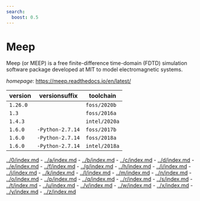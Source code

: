 ```yaml
---
search:
  boost: 0.5
---
```

# Meep

Meep (or MEEP) is a free finite-difference time-domain (FDTD) simulation software package  developed at MIT to model electromagnetic systems.

*homepage*: <https://meep.readthedocs.io/en/latest/>

version | versionsuffix | toolchain
--------|---------------|----------
``1.26.0`` |  | ``foss/2020b``
``1.3`` |  | ``foss/2016a``
``1.4.3`` |  | ``intel/2020a``
``1.6.0`` | ``-Python-2.7.14`` | ``foss/2017b``
``1.6.0`` | ``-Python-2.7.14`` | ``foss/2018a``
``1.6.0`` | ``-Python-2.7.14`` | ``intel/2018a``

[../0/index.md](0) - [../a/index.md](a) - [../b/index.md](b) - [../c/index.md](c) - [../d/index.md](d) - [../e/index.md](e) - [../f/index.md](f) - [../g/index.md](g) - [../h/index.md](h) - [../i/index.md](i) - [../j/index.md](j) - [../k/index.md](k) - [../l/index.md](l) - [../m/index.md](m) - [../n/index.md](n) - [../o/index.md](o) - [../p/index.md](p) - [../q/index.md](q) - [../r/index.md](r) - [../s/index.md](s) - [../t/index.md](t) - [../u/index.md](u) - [../v/index.md](v) - [../w/index.md](w) - [../x/index.md](x) - [../y/index.md](y) - [../z/index.md](z)

